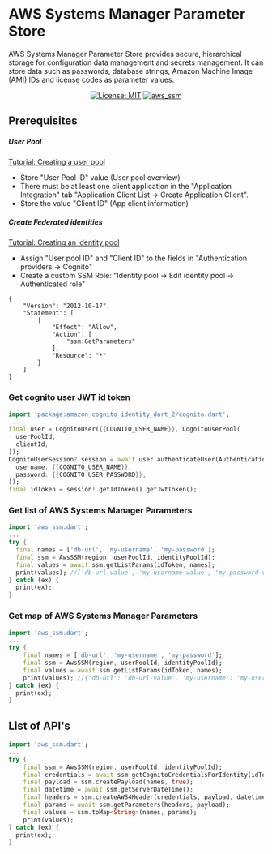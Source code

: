 # AWS Systems Manager Parameter Store

AWS Systems Manager Parameter Store provides secure, hierarchical storage for configuration data management and secrets management. It can store data such as passwords, database strings, Amazon Machine Image (AMI) IDs and license codes as parameter values.


<p align="center">
<a href="https://raw.githubusercontent.com/dgofman/aws_ssm/master/LICENSE"><img src="https://img.shields.io/badge/license-MIT-blue.svg" alt="License: MIT"></a>
<a href="https://pub.dev/packages/aws_ssm/install"><img src="https://img.shields.io/badge/pub-v1.0.0-blue" alt="aws_ssm"></a>
</p>


## Prerequisites
##### User Pool
<a href="https://docs.aws.amazon.com/cognito/latest/developerguide/tutorial-create-user-pool.html">Tutorial: Creating a user pool</a>

- Store "User Pool ID" value (User pool overview)
- There must be at least one client application in the "Application Integration" tab "Application Client List -> Create Application Client".
- Store the value "Client ID" (App client information)

##### Create Federated identities
<a href="https://docs.aws.amazon.com/cognito/latest/developerguide/tutorial-create-identity-pool.html">Tutorial: Creating an identity pool</a>

- Assign "User pool ID" and "Client ID" to the fields in "Authentication providers -> Cognito"
- Create a custom SSM Role: "Identity pool -> Edit identity pool -> Authenticated role"
```
{
    "Version": "2012-10-17",
    "Statement": [
        {
            "Effect": "Allow",
            "Action": [
                "ssm:GetParameters"
            ],
            "Resource": "*"
        }
    ]
}
```

### Get cognito user JWT id token

```dart
import 'package:amazon_cognito_identity_dart_2/cognito.dart';
...
final user = CognitoUser({{COGNITO_USER_NAME}}, CognitoUserPool(
  userPoolId,
  clientId,
));
CognitoUserSession? session = await user.authenticateUser(AuthenticationDetails(
  username: {{COGNITO_USER_NAME}},
  password: {{COGNITO_USER_PASSWORD}},
));
final idToken = session!.getIdToken().getJwtToken();
```

### Get list of AWS Systems Manager Parameters

```dart
import 'aws_ssm.dart';
...
try {
  final names = ['db-url', 'my-username', 'my-password'];
  final ssm = AwsSSM(region, userPoolId, identityPoolId);
  final values = await ssm.getListParams(idToken, names);
  print(values); //['db-url-value', 'my-username-value', 'my-password-value']
} catch (ex) {
  print(ex);
}
```

### Get map of AWS Systems Manager Parameters

```dart
import 'aws_ssm.dart';
...
try {
    final names = ['db-url', 'my-username', 'my-password'];
    final ssm = AwsSSM(region, userPoolId, identityPoolId);
    final values = await ssm.getListParams(idToken, names);
    print(values); //{'db-url': 'db-url-value', 'my-username': 'my-username-value', 'my-password': 'my-password-value'}
} catch (ex) {
  print(ex);
}
```

## List of API's

```dart
import 'aws_ssm.dart';
...
try {
    final ssm = AwsSSM(region, userPoolId, identityPoolId);
    final credentials = await ssm.getCognitoCredentialsForIdentity(idToken);
    final payload = ssm.createPayload(names, true);
    final datetime = await ssm.getServerDateTime();
    final headers = ssm.createAWS4Header(credentials, payload, datetime);
    final params = await ssm.getParameters(headers, payload);
    final values = ssm.toMap<String>(names, params);
    print(values);
} catch (ex) {
  print(ex);
}
```